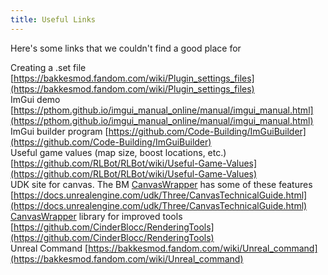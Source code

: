 ```yaml
---
title: Useful Links
---
```


Here's some links that we couldn't find a good place for

Creating a .set file [https://bakkesmod.fandom.com/wiki/Plugin_settings_files](https://bakkesmod.fandom.com/wiki/Plugin_settings_files)  
ImGui demo [https://pthom.github.io/imgui_manual_online/manual/imgui_manual.html](https://pthom.github.io/imgui_manual_online/manual/imgui_manual.html)  
ImGui builder program [https://github.com/Code-Building/ImGuiBuilder](https://github.com/Code-Building/ImGuiBuilder)  
Useful game values (map size, boost locations, etc.) [https://github.com/RLBot/RLBot/wiki/Useful-Game-Values](https://github.com/RLBot/RLBot/wiki/Useful-Game-Values)  
UDK site for canvas. The BM [CanvasWrapper](/bakkesmod_api/Classes/Wrappers/CanvasWrapper/) has some of these features [https://docs.unrealengine.com/udk/Three/CanvasTechnicalGuide.html](https://docs.unrealengine.com/udk/Three/CanvasTechnicalGuide.html)  
[CanvasWrapper](/bakkesmod_api/Classes/Wrappers/CanvasWrapper/) library for improved tools [https://github.com/CinderBlocc/RenderingTools](https://github.com/CinderBlocc/RenderingTools)  
Unreal Command [https://bakkesmod.fandom.com/wiki/Unreal_command](https://bakkesmod.fandom.com/wiki/Unreal_command)